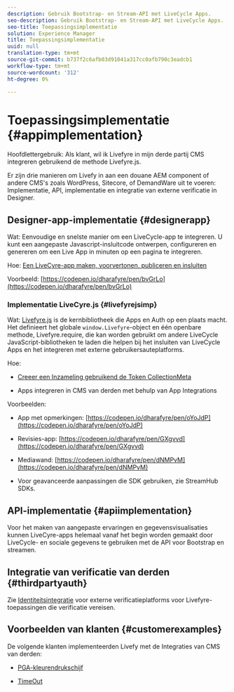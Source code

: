 ```yaml
---
description: Gebruik Bootstrap- en Stream-API met LiveCycle Apps.
seo-description: Gebruik Bootstrap- en Stream-API met LiveCycle Apps.
seo-title: Toepassingsimplementatie
solution: Experience Manager
title: Toepassingsimplementatie
uuid: null
translation-type: tm+mt
source-git-commit: b737f2c6afb03d91041a317cc0afb790c3eadcb1
workflow-type: tm+mt
source-wordcount: '312'
ht-degree: 0%

---
```


# Toepassingsimplementatie {#appimplementation}

Hoofdlettergebruik: Als klant, wil ik Livefyre in mijn derde partij CMS integreren gebruikend de methode Livefyre.js.

Er zijn drie manieren om Livefy in aan een douane AEM component of andere CMS&#39;s zoals WordPress, Sitecore, of DemandWare uit te voeren: Implementatie, API, implementatie en integratie van externe verificatie in Designer.

## Designer-app-implementatie {#designerapp}

Wat: Eenvoudige en snelste manier om een LiveCycle-app te integreren. U kunt een aangepaste Javascript-insluitcode ontwerpen, configureren en genereren om een Live App in minuten op een pagina te integreren.

Hoe: [Een LiveCyre-app maken, voorvertonen, publiceren en insluiten](/help/using/c-about-apps/c-create-an-app.md)

Voorbeeld: [https://codepen.io/dharafyre/pen/bvGrLo](https://codepen.io/dharafyre/pen/bvGrLo)

### Implementatie LiveCyre.js {#livefyrejsimp}

Wat: [Livefyre.js](/help/implementation/c-livefyre.js.md) is de kernbibliotheek die Apps en Auth op een plaats macht. Het definieert het globale `window.Livefyre`-object en één openbare methode, Livefyre.require, die kan worden gebruikt om andere LiveCycle JavaScript-bibliotheken te laden die helpen bij het insluiten van LiveCycle Apps en het integreren met externe gebruikersauteplatforms.

Hoe:

* [Creeer een Inzameling gebruikend de Token CollectionMeta](/help/implementation/t-create-a-collectionmeta-token.md)

* Apps integreren in CMS van derden met behulp van App Integrations

Voorbeelden:

* App met opmerkingen: [https://codepen.io/dharafyre/pen/oYoJdP](https://codepen.io/dharafyre/pen/oYoJdP)

* Revisies-app: [https://codepen.io/dharafyre/pen/GXgvvd](https://codepen.io/dharafyre/pen/GXgvvd)

* Mediawand: [https://codepen.io/dharafyre/pen/dNMPvM](https://codepen.io/dharafyre/pen/dNMPvM)

* Voor geavanceerde aanpassingen die SDK gebruiken, zie StreamHub SDKs.

## API-implementatie {#apiimplementation}

Voor het maken van aangepaste ervaringen en gegevensvisualisaties kunnen LiveCyre-apps helemaal vanaf het begin worden gemaakt door LiveCycle- en sociale gegevens te gebruiken met de API voor Bootstrap en streamen.

## Integratie van verificatie van derden {#thirdpartyauth}

Zie [Identiteitsintegratie](/help/implementation/t-about-identity-integration/t-about-identity-integration.md) voor externe verificatieplatforms voor Livefyre-toepassingen die verificatie vereisen.

## Voorbeelden van klanten {#customerexamples}

De volgende klanten implementeerden Livefy met de Integraties van CMS van derden:

* [PGA-kleurendrukschijf](https://www.pgatour.com/social-hub.html)

* [TimeOut](https://www.timeout.com/london/restaurants/forest-bar-kitchen#tab_panel_3)
